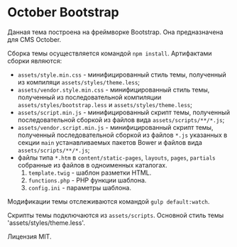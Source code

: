 # October Bootstrap

Данная тема построена на фреймворке Bootstrap.
Она предназначена для CMS October.

Сборка темы осуществляется командой `npm install`.
Артифактами сборки являются:

* `assets/style.min.css` - минифицированный стиль темы, полученный из компиляци `assets/styles/theme.less`;
* `assets/vendor.style.min.css` - минифицированный стиль темы, полученный из последовательной компиляции `assets/styles/bootstrap.less` и `assets/styles/theme.less`;
* `assets/script.min.js` - минифицированный скрипт темы, полученный последовательной сборкой из файлов вида `assets/scripts/**/*.js`;
* `assets/vendor.script.min.js` - минифицированный скрипт темы, полученный последовательной сборкой из файлов `*.js` указанных в секции `main` устанавливаемых пакетов Bower и файлов вида `assets/scripts/**/*.js`;
* файлы типа `*.htm` в `content/static-pages`, `layouts`, `pages`, `partials` собранные из файлов в одноименных каталогах.
	1. `template.twig` - шаблон разметки HTML.
	2. `functions.php` - PHP функции шаблона.
	3. `config.ini` - параметры шаблона.

Модификации темы отслеживаются командой `gulp default:watch`.

Скрипты темы подключаются из `assets/scripts`.
Основной стиль темы 'assets/styles/theme.less'.

Лицензия MIT.
